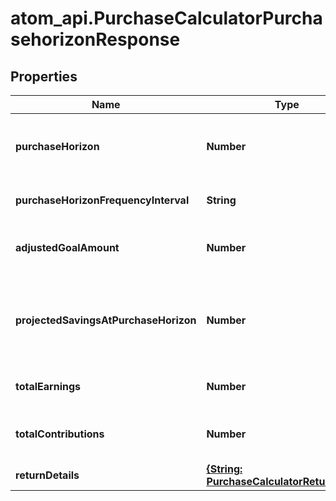 # atom_api.PurchaseCalculatorPurchasehorizonResponse

## Properties
Name | Type | Description | Notes
------------ | ------------- | ------------- | -------------
**purchaseHorizon** | **Number** | The number of periods needed in order to meet the major purchase goal. | 
**purchaseHorizonFrequencyInterval** | **String** | The unit of time associated with purchase_horizon. | 
**adjustedGoalAmount** | **Number** | The effective goal target amount, adjusted for taxes and inflation. | 
**projectedSavingsAtPurchaseHorizon** | **Number** | The total amount of savings that are projected to be available at the major purchase date, expressed in today’s dollars. | 
**totalEarnings** | **Number** | The total earnings generated over the horizon. | 
**totalContributions** | **Number** | The total contributions added over the horizon. | 
**returnDetails** | [**{String: PurchaseCalculatorReturnDetail}**](PurchaseCalculatorReturnDetail.md) |  | 


